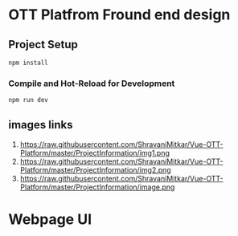 # OTT Platfrom Fround end design
## Project Setup

```sh
npm install
```

### Compile and Hot-Reload for Development

```sh
npm run dev
```

## images links 
  1) https://raw.githubusercontent.com/ShravaniMitkar/Vue-OTT-Platform/master/ProjectInformation/img1.png
  2) https://raw.githubusercontent.com/ShravaniMitkar/Vue-OTT-Platform/master/ProjectInformation/img2.png
  3) https://raw.githubusercontent.com/ShravaniMitkar/Vue-OTT-Platform/master/ProjectInformation/image.png
# Webpage UI

<img hre="https://raw.githubusercontent.com/ShravaniMitkar/Vue-OTT-Platform/master/Project Information/img_1.png"/>
<img hre="https://raw.githubusercontent.com/ShravaniMitkar/Vue-OTT-Platform/master/Project Information/img_2.png"/>

<img hre="https://raw.githubusercontent.com/ShravaniMitkar/Vue-OTT-Platform/master/Project Information/image"/>
